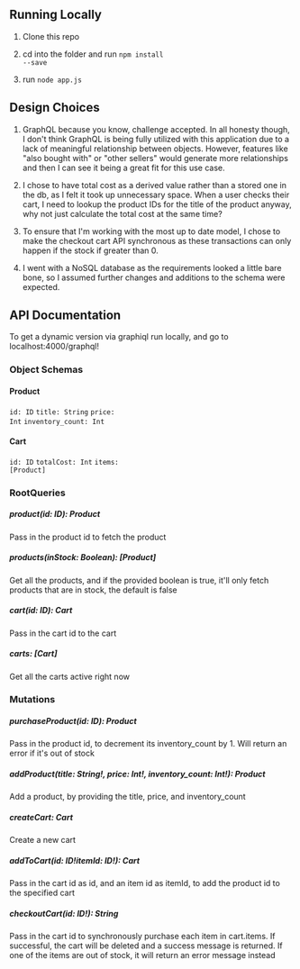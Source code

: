 <h2>Running Locally</h2>

1) Clone this repo

2) cd into the folder and run <code>npm install --save</code>

3) run <code>node app.js</code>

<h2>Design Choices</h2>

1) GraphQL because you know, challenge accepted. In all honesty though, I don't think GraphQL is being fully utilized with this
application due to a lack of meaningful relationship between objects. However, features like "also bought with" or "other sellers"
would generate more relationships and then I can see it being a great fit for this use case.


2) I chose to have total cost as a derived value rather than a stored one in the db, as I felt it took up unnecessary space. 
When a user checks their cart, I need to lookup the product IDs for the title of the product anyway, why not just calculate 
the total cost at the same time?


3) To ensure that I'm working with the most up to date model, I chose to make the checkout cart API synchronous as these transactions
can only happen if the stock if greater than 0.


4) I went with a NoSQL database as the requirements looked a little bare bone, so I assumed further changes and additions to the schema
were expected.


<h2>API Documentation</h2>

To get a dynamic version via graphiql run locally, and go to localhost:4000/graphql!

<h3>Object Schemas</h3>
<h4>Product</h4>

<code>id: ID</code>
<code>title: String</code>
<code>price: Int</code>
<code>inventory_count: Int</code>

<h4>Cart</h4>

<code>id: ID</code>
<code>totalCost: Int</code>
<code>items: [Product]</code>



<h3>RootQueries</h3>

<h5>product(id: ID): Product</h5> 
Pass in the product id to fetch the product

<h5>products(inStock: Boolean): 
[Product]</h5> Get all the products, and if the provided boolean is true, it'll only fetch products that are in stock, the default is false

<h5>cart(id: ID): Cart</h5> 
Pass in the cart id to the cart

<h5>carts: [Cart]</h5> 

Get all the carts active right now


<h3>Mutations</h3>

<h5>purchaseProduct(id: ID): Product</h5>
Pass in the product id, to decrement its inventory_count by 1. Will return an error if it's out of stock

<h5>addProduct(title: String!, price: Int!, inventory_count: Int!): Product</h5>
Add a product, by providing the title, price, and inventory_count

<h5>createCart: Cart</h5>
Create a new cart

<h5>addToCart(id: ID!itemId: ID!): Cart</h5>
Pass in the cart id as id, and an item id as itemId, to add the product id to the specified cart 

<h5>checkoutCart(id: ID!): String</h5>

Pass in the cart id to synchronously purchase each item in cart.items. If successful, the cart will be deleted and a success message
is returned. If one of the items are out of stock, it will return an error message instead
